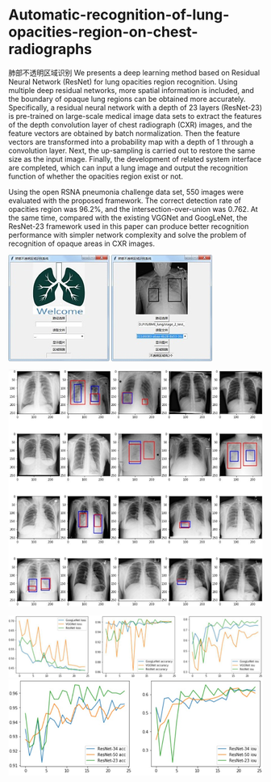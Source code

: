 # Automatic-recognition-of-lung-opacities-region-on-chest-radiographs
  肺部不透明区域识别
  We presents a deep learning method based on Residual Neural Network (ResNet) for lung opacities region recognition. Using multiple deep residual networks, more spatial information is included, and the boundary of opaque lung regions can be obtained more accurately. Specifically, a residual neural network with a depth of 23 layers (ResNet-23) is pre-trained on large-scale medical image data sets to extract the features of the depth convolution layer of chest radiograph (CXR) images, and the feature vectors are obtained by batch normalization. Then the feature vectors are transformed into a probability map with a depth of 1 through a convolution layer. Next, the up-sampling is carried out to restore the same size as the input image. Finally, the development of related system interface are completed, which can input a lung image and output the recognition function of whether the opacities region exist or not.

  Using the open RSNA pneumonia challenge data set, 550 images were evaluated with the proposed framework. The correct detection rate of opacities region was 96.2%, and the intersection-over-union was 0.762. At the same time, compared with the existing VGGNet and GoogLeNet, the ResNet-23 framework used in this paper can produce better recognition performance with simpler network complexity and solve the problem of recognition of opaque areas in CXR images.
  
 ![image](https://github.com/1579477793/Automatic-recognition-of-lung-opacities-region-on-chest-radiographs/blob/master/result/a1.jpg)
  ![image](https://github.com/1579477793/Automatic-recognition-of-lung-opacities-region-on-chest-radiographs/blob/master/result/b1.jpg)

![image](https://github.com/1579477793/Automatic-recognition-of-lung-opacities-region-on-chest-radiographs/blob/master/result/c.jpg)


![image](https://github.com/1579477793/Automatic-recognition-of-lung-opacities-region-on-chest-radiographs/blob/master/result/d.jpg)
![image](https://github.com/1579477793/Automatic-recognition-of-lung-opacities-region-on-chest-radiographs/blob/master/result/e.jpg)
